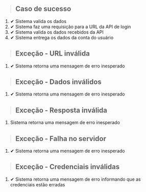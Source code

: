 > ## Caso de sucesso
1. ✔ Sistema valida os dados
2. ✔ Sistema faz uma requisição para a URL da API de login
3. ✔ Sistema valida os dados recebidos da API
4. ✔ Sistema entrega os dados da conta do usuário

> ## Exceção - URL inválida
1. ✔ Sistema retorna uma mensagem de erro inesperado

> ## Exceção - Dados inválidos
1. ✔ Sistema retorna uma mensagem de erro inesperado

> ## Exceção - Resposta inválida
1. Sistema retorna uma mensagem de erro inesperado

> ## Exceção - Falha no servidor
1. ✔ Sistema retorna uma mensagem de erro inesperado

> ## Exceção - Credenciais inválidas
1. ✔ Sistema retorna uma mensagem de erro informando que as credenciais estão erradas